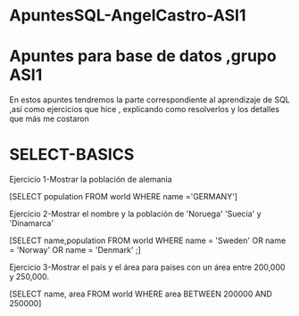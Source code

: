 # ApuntesSQL-AngelCastro-ASI1
# Apuntes para base de datos ,grupo ASI1
En estos apuntes tendremos la parte correspondiente al aprendizaje de SQL ,así como ejercicios que hice , explicando como resolverlos y los detalles que más me costaron

# SELECT-BASICS

Ejercicio 1-Mostrar la población de alemania

[SELECT population
FROM world
WHERE name ='GERMANY']

Ejercicio 2-Mostrar el nombre y la población de 'Noruega' 'Suecia' y 'Dinamarca'

[SELECT name,population
FROM world
WHERE name = 'Sweden'
OR name = 'Norway'
OR name = 'Denmark' ;]

Ejercicio 3-Mostrar el país y el área para países con un área entre 200,000 y 250,000.

[SELECT name, area FROM world
  WHERE area BETWEEN 200000 AND 250000]
  
